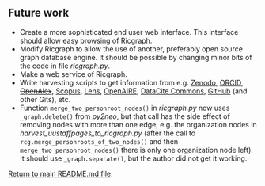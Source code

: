 ## Future work

* Create a more sophisticated end user web interface. This interface should allow
  easy browsing of Ricgraph. 
* Modify Ricgraph to allow the use of another, preferably open source graph database engine.
  It should be possible by changing minor bits of the code in file *ricgraph.py*.
* Make a web service of Ricgraph.
* Write harvesting scripts to get information from e.g. [Zenodo](https://zenodo.org),
  [ORCID](https://orcid.org), ~~[OpenAlex](https://openalex.org)~~, 
  [Scopus](https://www.scopus.com), [Lens](https://www.lens.org),
  [OpenAIRE](https://explore.openaire.eu), 
  [DataCite Commons](https://commons.datacite.org), 
  [GitHub](https://github.com) (and other Gits), etc.  
* Function `merge_two_personroot_nodes()` in *ricgraph.py* now uses `_graph.delete()`
  from *py2neo*, but that call has the side effect of removing nodes with more than one edge, 
  e.g. the organization nodes in *harvest_uustaffpages_to_ricgraph.py* 
  (after the call to `rcg.merge_personroots_of_two_nodes()` 
  and then `merge_two_personroot_nodes()`
  there is only one organization node left).
  It should use `_graph.separate()`, but the author did not get it working.

[Return to main README.md file](../README.md).
